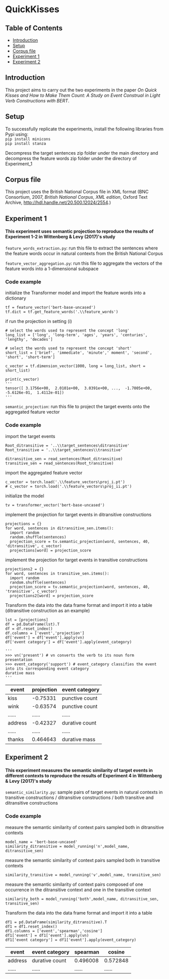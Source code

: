 # QuickKisses
## Table of Contents
* [Introduction](#introduction)
* [Setup](#setup)
* [Corpus file](#corpus-file)
* [Experiment 1](#experiment-1)
* [Experiment 2](#experiment-2)

## Introduction
This project aims to carry out the two experiments in the paper *On Quick Kisses and How to Make Them Count:
A Study on Event Construal in Light Verb Constructions with BERT*.  


## Setup
To successfully replicate the experiments, install the following libraries from Pypi using:  
`pip install minicons`  
`pip install stanza`

Decompress the target sentences zip folder under the main directory and decompress the feature words zip folder under the directory of Experiment_1

## Corpus file
This project uses the British National Corpus file in XML format (BNC Consortium, 2007, *British National Corpus*, *XML edition*, Oxford Text Archive, http://hdl.handle.net/20.500.12024/2554.)

## Experiment 1
#### This experiment uses semantic projection to reproduce the results of Experiment 1-2 in Wittenberg & Levy (2017)'s study
`feature_words_extraction.py`: run this file to extract the sentences where the feature words occur in natural contexts from the British National Corpus

`feature_vector_aggregation.py`: run this file to aggregate the vectors of the feature words into a 1-dimensional subspace
### Code example
 initialize the Transformer model and import the feature words into a dictionary   
 
```
tf = feature_vector('bert-base-uncased')
tf.dict = tf.get_feature_words('.\\feature_words') 
```

if run the projection in setting (i)  
```
# select the words used to represent the concept 'long'
long_list = ['long', 'long-term', 'ages', 'years', 'centuries', 'lengthy', 'decades']

# select the words used to represent the concept 'short'
short_list = ['brief', 'immediate', 'minute',' moment', 'second', 'short', 'short-term']

c_vector = tf.dimension_vector(1000, long = long_list, short = short_list)

print(c_vector)
'''
tensor([ 3.1756e+00,  2.0101e+00,  3.0391e+00, ...,  -1.7005e+00, -5.6126e-01,  1.4112e-01])
'''
```
`semantic_projection`: run this file to project the target events onto the aggregated feature vector

### Code example
import the target events
```
Root_ditransitive = '..\\target_sentences\ditransitive'
Root_transitive = '..\\target_sentences\\transitive'

ditransitive_sen = read_sentences(Root_ditransitive)
transitive_sen = read_sentences(Root_transitive)
```

import the aggregated feature vector
```
c_vector = torch.load('.\\feature_vectors\proj_i.pt') 
# c_vector = torch.load('.\\feature_vectors\proj_ii.pt')
```

initialize the model
```
tv = transformer_vector('bert-base-uncased')
```

implement the projection for target events in ditransitive constructions
```
projections = {}
for word, sentences in ditransitive_sen.items():
  import random
  random.shuffle(sentences)
  projection_score = tv.semantic_projection(word, sentences, 40, 'ditransitive', c_vector)
  projections[word] = projection_score
```

implement the projection for target events in transitive constructions
```
projections2 = {}
for word, sentences in transitive_sen.items():
  import random
  random.shuffle(sentences)
  projection_score = tv.semantic_projection(word, sentences, 40, 'transitive', c_vector)
  projections2[word] = projection_score
  ```

Transform the data into the data frame format and import it into a table  (ditransitive construction as an example)
```
lst = [projections]
df = pd.DataFrame(lst).T
df = df.reset_index()
df.columns = ['event','projection']
df['event'] = df['event'].apply(vn)
df['event category'] = df['event'].apply(event_category)

'''
>>> vn('present') # vn converts the verb to its noun form
presentation
>>> event_category('support') # event_category classifies the event into its corresponding event category
durative mass
'''
```

| event | projection | event category |
|-------|------------|----------------|
| kiss | -0.75331 | punctive count |
| wink | -0.63574 | punctive count |
| ...... | ...... | ...... | 
| address | -0.42327 | durative count |
| ...... | ...... | ...... |
| thanks | 0.464643 | durative mass |


## Experiment 2
#### This experiment measures the semantic similarity of target events in different contexts to reproduce the results of Experiment 4 in Wittenberg & Levy (2017)'s study
`semantic_similarity.py`: sample pairs of target events in natural contexts in transitive constructions / ditransitive constructions / both transitive and ditransitive constructions

### Code example
measure the semantic similarity of context pairs sampled both in ditransitive contexts
```
model_name = 'bert-base-uncased'
similarity_ditransitive = model_running('n',model_name, ditransitive_sen)
```
measure the semantic similarity of context pairs sampled both in transitive contexts
```
similarity_transitive = model_running('v',model_name, transitive_sen)
```
measure the semantic similarity of context pairs composed of one occurrence in the ditransitive context and one in the transitive context
```
similarity_both = model_running('both',model_name, ditransitive_sen, transitive_sen)
```
Transform the data into the data frame format and import it into a table 
```
df1 = pd.DataFrame(similarity_ditransitive).T
df1 = df1.reset_index()
df1.columns = ['event','spearman','cosine']
df1['event'] = df1['event'].apply(vn)
df1['event category'] = df1['event'].apply(event_category)
```
| event | event category | spearman | cosine |
|-------|----------------|----------|--------|
| address | durative count | 0.496008 | 0.572848 |
| ...... | ...... | ...... | ...... |
